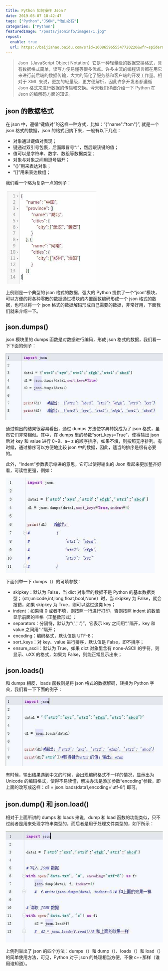 ```yaml
---
title: Python 如何操作 Json？
date: 2019-05-07 18:42:47
tags: ["Python","JSON","他山之石"]
categories: ["Python"]
featuredImage: "/posts/jsoninfo/images/1.jpg"
repost:
  enable: true
  url: https://baijiahao.baidu.com/s?id=1608659655547720220&wfr=spider&for=pc
---
```


> Json（JavaScript Object Notation）它是一种轻量级的数据交换格式，具有数据格式简单，读写方便易懂等很多优点。许多主流的编程语言都在用它来进行前后端的数据传输，大大的简化了服务器和客户端的开发工作量。相对于 XML 来说，更加的轻量级，更方便解析，因此许多开发者都遵循 Json 格式来进行数据的传输和交换。今天我们详细介绍一下 Python 在 Json 的编解码方面的知识。

<!--more-->

## json 的数据格式
在 json 中，遵循“键值对”的这样一种方式，比如：“{"name":"tom"}”, 就是一个 json 格式的数据，json 的格式归纳下来，一般有以下几点：

- 对象通过键值对表现；
- 键通过双引号包裹，后面跟冒号“:”，然后跟该键的值；
- 值可以是字符串、数字、数组等数据类型；
- 对象与对象之间用逗号隔开；
- “{}”用来表达对象；
- “[]”用来表达数组；

我们看一个略为复杂一点的例子：

![](images/2.jpg)

上例则是一个典型的 json 格式的数据，强大的 Python 提供了一个“json”模块，可以方便的将各种零散的数据通过模块的内置函数编码形成一个 json 格式的数据，也可以将一个 json 格式的数据解码形成自己需要的数据，非常好用，下面我们就来介绍一下。

## json.dumps()
json 模块里的 dumps 函数是对数据进行编码，形成 json 格式的数据，我们看一下下面的例子：

![](images/3.jpg)

通过输出的结果很容易看出，通过 dumps 方法使字典转换成为了 json 格式，虽然它们非常相似。其中，在 dumps 里的参数“sort_keys=True”，使得输出 json 后对 key 和 value 进行 0~9、a~  z 的顺序排序，如果不填，则按照无序排列。有时候，通过排序可以方便地比较 json 中的数据，因此，适当的排序是很有必要的。

此外，“Indent”参数表示缩进的意思，它可以使得输出的 Json 看起来更加整齐好看，可读性更强，例如：

![](images/4.jpg)

下面列举一下 dumps（）的可填参数：

- skipkey：默认为 False，当 dict 对象里的数据不是 Python 的基本数据类型；（str,unicode,int,long,float,bool,None）时，当 skipkey 为 False，就会报错，如果 skipkey 为 True，则可以跳过这类 key；
- indent：如果填 0 或者不填，则按照一行进行打印，否则按照 indent 的数值显示前面的空格（正整数形式）；
- separators：分隔符，默认为“(',',':')”，它表示 key 之间用“,”隔开，key 和 value 之间用“:”隔开；
- encoding：编码格式，默认值是 UTF-8；
- sort_keys：对 key、value 进行排序，默认值是 False，即不排序；
- ensure_ascii：默认为 True，如果 dict 对象里含有 none-ASCII 的字符，则显示、uXX 的格式，如果为 False，则能正常显示出来；

## json.loads()
和 dumps 相反，loads 函数则是将 json 格式的数据解码，转换为 Python 字典，我们看一下下面的例子：

![](images/5.jpg)

有时候，输出结果遇到中文的时候，会出现编码格式不一样的情况，显示出为 Unicode 的编码格式，使得不易读懂，解决办法是添加参数“encoding”参数，即上面的改写成这样：d1 = json.loads(data1,encoding='utf-8') 即可。

## json.dump() 和 json.load()
相对于上面所讲的 dumps 和 loads 来说，dump 和 load 函数的功能类似，只不过前者是用来处理字符串类型的，而后者是用于处理文件类型的，如下所示：

![](images/6.jpg)

上例列举出了 json 的四个方法：dumps（）和 dump（）、loads（）和 load（）的简单使用方法，可见，Python 对于 json 的处理相当方便，不像 c++那样（谁用谁知道）。